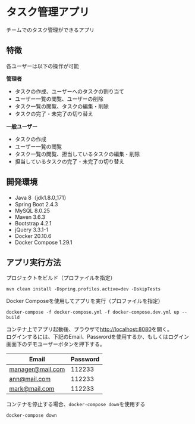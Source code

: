 # タスク管理アプリ
チームでのタスク管理ができるアプリ

## 特徴
各ユーザーは以下の操作が可能

**管理者**
-   タスクの作成、ユーザーへのタスクの割り当て
-   ユーザー一覧の閲覧、ユーザーの削除
-   タスク一覧の閲覧、タスクの編集・削除
-   タスクの完了・未完了の切り替え

**一般ユーザー**
-   タスクの作成
-   ユーザー一覧の閲覧
-   タスク一覧の閲覧、担当しているタスクの編集・削除
-   担当しているタスクの完了・未完了の切り替え

## 開発環境
* Java 8（jdk1.8.0_171）
* Spring Boot 2.4.3
* MySQL 8.0.25
* Maven 3.6.3
* Bootstrap 4.2.1
* jQuery 3.3.1-1
* Docker 20.10.6
* Docker Compose 1.29.1

## アプリ実行方法
プロジェクトをビルド（プロファイルを指定）

```
mvn clean install -Dspring.profiles.active=dev -DskipTests
```

Docker Composeを使用してアプリを実行（プロファイルを指定）

```
docker-compose -f docker-compose.yml -f docker-compose.dev.yml up --build
```


コンテナ上でアプリ起動後、ブラウザで[http://localhost:8080](http://localhost:8080)を開く。<br/>
ログインするには、下記のEmail、Passwordを使用するか、もしくはログイン画面下のデモユーザーボタンを押下する。

Email             | Password
----------------- | -------------
manager@mail.com  | 112233
ann@mail.com      | 112233
mark@mail.com     | 112233

コンテナを停止する場合、`docker-compose down`を使用する

```
docker-compose down
```

